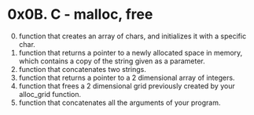 # 0x0B. C - malloc, free
0. function that creates an array of chars, and initializes it with a specific char.
1. function that returns a pointer to a newly allocated space in memory, which contains a copy of the string given as a parameter.
2. function that concatenates two strings.
3. function that returns a pointer to a 2 dimensional array of integers.
4. function that frees a 2 dimensional grid previously created by your alloc_grid function.
5. function that concatenates all the arguments of your program.
